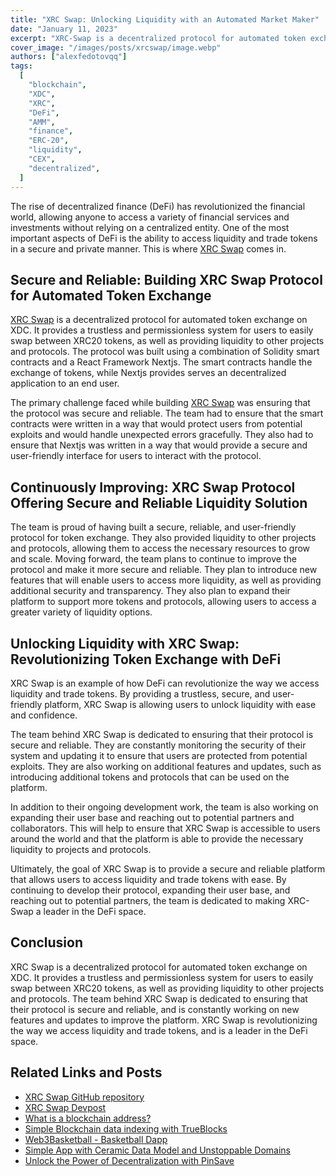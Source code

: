 ```yaml
---
title: "XRC Swap: Unlocking Liquidity with an Automated Market Maker"
date: "January 11, 2023"
excerpt: "XRC-Swap is a decentralized protocol for automated token exchange on XDC, providing trustless, permissionless access to liquidity."
cover_image: "/images/posts/xrcswap/image.webp"
authors: ["alexfedotovqq"]
tags:
  [
    "blockchain",
    "XDC",
    "XRC",
    "DeFi",
    "AMM",
    "finance",
    "ERC-20",
    "liquidity",
    "CEX",
    "decentralized",
  ]
---
```


The rise of decentralized finance (DeFi) has revolutionized the financial world, allowing anyone to access a variety of financial services and investments without relying on a centralized entity. One of the most important aspects of DeFi is the ability to access liquidity and trade tokens in a secure and private manner. This is where [XRC Swap](https://github.com/Pfed-prog/XRC-Swap) comes in.

## Secure and Reliable: Building XRC Swap Protocol for Automated Token Exchange

[XRC Swap](https://github.com/Pfed-prog/XRC-Swap) is a decentralized protocol for automated token exchange on XDC. It provides a trustless and permissionless system for users to easily swap between XRC20 tokens, as well as providing liquidity to other projects and protocols. The protocol was built using a combination of Solidity smart contracts and a React Framework Nextjs. The smart contracts handle the exchange of tokens, while Nextjs provides serves an decentralized application to an end user.

The primary challenge faced while building [XRC Swap](https://github.com/Pfed-prog/XRC-Swap) was ensuring that the protocol was secure and reliable. The team had to ensure that the smart contracts were written in a way that would protect users from potential exploits and would handle unexpected errors gracefully. They also had to ensure that Nextjs was written in a way that would provide a secure and user-friendly interface for users to interact with the protocol.

## Continuously Improving: XRC Swap Protocol Offering Secure and Reliable Liquidity Solution

The team is proud of having built a secure, reliable, and user-friendly protocol for token exchange. They also provided liquidity to other projects and protocols, allowing them to access the necessary resources to grow and scale. Moving forward, the team plans to continue to improve the protocol and make it more secure and reliable. They plan to introduce new features that will enable users to access more liquidity, as well as providing additional security and transparency. They also plan to expand their platform to support more tokens and protocols, allowing users to access a greater variety of liquidity options.

## Unlocking Liquidity with XRC Swap: Revolutionizing Token Exchange with DeFi

XRC Swap is an example of how DeFi can revolutionize the way we access liquidity and trade tokens. By providing a trustless, secure, and user-friendly platform, XRC Swap is allowing users to unlock liquidity with ease and confidence.

The team behind XRC Swap is dedicated to ensuring that their protocol is secure and reliable. They are constantly monitoring the security of their system and updating it to ensure that users are protected from potential exploits. They are also working on additional features and updates, such as introducing additional tokens and protocols that can be used on the platform.

In addition to their ongoing development work, the team is also working on expanding their user base and reaching out to potential partners and collaborators. This will help to ensure that XRC Swap is accessible to users around the world and that the platform is able to provide the necessary liquidity to projects and protocols.

Ultimately, the goal of XRC Swap is to provide a secure and reliable platform that allows users to access liquidity and trade tokens with ease. By continuing to develop their protocol, expanding their user base, and reaching out to potential partners, the team is dedicated to making XRC-Swap a leader in the DeFi space.

## Conclusion

XRC Swap is a decentralized protocol for automated token exchange on XDC. It provides a trustless and permissionless system for users to easily swap between XRC20 tokens, as well as providing liquidity to other projects and protocols. The team behind XRC Swap is dedicated to ensuring that their protocol is secure and reliable, and is constantly working on new features and updates to improve the platform. XRC Swap is revolutionizing the way we access liquidity and trade tokens, and is a leader in the DeFi space.

## Related Links and Posts

- [XRC Swap GitHub repository](https://github.com/Pfed-prog/XRC-Swap)
- [XRC Swap Devpost](https://devpost.com/software/xrc-swap)
- [What is a blockchain address?](https://dspyt.com/what-is-blockchain-address)
- [Simple Blockchain data indexing with TrueBlocks](https://dspyt.com/blockchain-data-indexer-with-trueblocks)
- [Web3Basketball - Basketball Dapp](https://dspyt.com/Web3Basketball)
- [Simple App with Ceramic Data Model and Unstoppable Domains](https://dspyt.com/simple-app-with-ceramic-data-model-and-unstoppable-domains)
- [Unlock the Power of Decentralization with PinSave](https://dspyt.com/PinSave)
